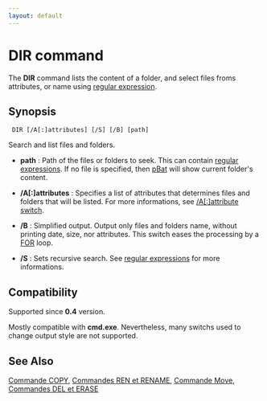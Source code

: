 ```yaml
---
layout: default
---
```

# DIR command #

The **DIR** command lists the content of a folder, and select files froms 
attributes, or name using [regular expression](spec/regexp).

## Synopsis ##

     DIR [/A[:]attributes] [/S] [/B] [path]

Search and list files and folders.

* **path** : Path of the files or folders to seek. This can contain [regular 
  expressions](spec/regexp). If no file is specified, then [pBat](pbat) will 
  show current folder's content.

* **/A\[:\]attributes** : Specifies a list of attributes that determines files 
  and folders that will be listed. For more informations, see 
  [/A\[:\]attribute switch](spec/attr).

* **/B** : Simplified output. Output only files and folders name, without 
  printing date, size, nor attributes. This switch eases the processing by a 
  [FOR](for) loop.

* **/S** : Sets recursive search. See [regular expressions](spec/regexp) for 
  more informations.

## Compatibility ##

Supported since **0.4** version.

Mostly compatible with **cmd.exe**. Nevertheless, many switchs used to change 
output style are not supported.

## See Also ##

[Commande COPY](copy), [Commandes REN et RENAME](ren), [Commande Move](move), 
[Commandes DEL et ERASE](del) 

